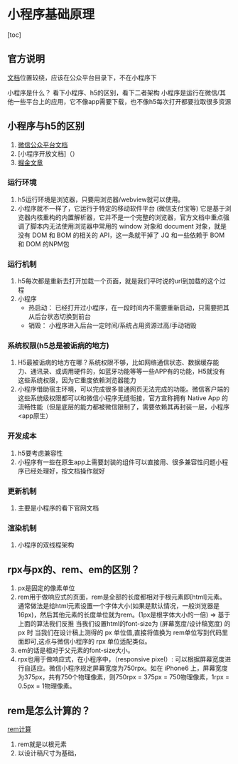 # 小程序基础原理

[toc]

## 官方说明

[文档](https://developers.weixin.qq.com/ebook?action=get_post_info&docid=0006a2289c8bb0bb0086ee8c056c0a)位置较绕，应该在公众平台目录下，不在小程序下

小程序是什么？
看下小程序、h5的区别，看下二者架构
小程序是运行在微信/其他一些平台上的应用，它不像app需要下载，也不像h5每次打开都要拉取很多资源

## 小程序与h5的区别

1. [微信公众平台文档](https://developers.weixin.qq.com/ebook?action=get_post_info&docid=0006a2289c8bb0bb0086ee8c056c0a)
2. [小程序开放文档]（）
3. [掘金文章](https://juejin.cn/post/6844904105882697741)

### 运行环境

1. h5运行环境是浏览器，只要用浏览器/webview就可以使用。
2. 小程序就不一样了，它运行于特定的移动软件平台 (微信支付宝等)
它是基于浏览器内核重构的内置解析器，它并不是一个完整的浏览器，官方文档中重点强调了脚本内无法使用浏览器中常用的 window 对象和 document 对象，就是没有 DOM 和 BOM 的相关的 API，这一条就干掉了 JQ 和一些依赖于 BOM 和 DOM 的NPM包

### 运行机制

1. h5每次都是重新去打开加载一个页面，就是我们平时说的url到加载的这个过程
2. 小程序
   - 热启动： 已经打开过小程序，在一段时间内不需要重新启动，只需要把其从后台状态切换到前台
   - 销毁： 小程序进入后台一定时间/系统占用资源过高/手动销毁

### 系统权限(h5总是被诟病的地方)

1. H5最被诟病的地方在哪？系统权限不够，比如网络通信状态、数据缓存能力、通讯录、或调用硬件的，如蓝牙功能等等一些APP有的功能，H5就没有这些系统权限，因为它重度依赖浏览器能力
2. 小程序借助宿主环境，可以完成很多普通网页无法完成的功能。微信客户端的这些系统级权限都可以和微信小程序无缝衔接，官方宣称拥有 Native App 的流畅性能（但是底层的能力都被微信限制了，需要依赖其再封装一层，小程序<app原生）

### 开发成本

1. h5要考虑兼容性
2. 小程序有一些在原生app上需要封装的组件可以直接用、很多兼容性问题小程序已经处理好，按文档操作就好

### 更新机制

1. 主要是小程序的看下官网文档

### 渲染机制

1. 小程序的双线程架构

## rpx与px的、rem、em的区别？

1. px是固定的像素单位
2. rem用于做响应式的页面，rem是全部的长度都相对于根元素即[html]元素。通常做法是给html元素设置一个字体大小(如果是默认情况，一般浏览器是16px)，然后其他元素的长度单位就为rem。(1px是根字体大小的一倍)
=> 基于上面的算法我们反推 当我们设置html的font-size为 (屏幕宽度/设计稿宽度) 的px 时
当我们在设计稿上测得的 px 单位值,直接将值换为 rem单位写到代码里面即可,这点与微信小程序的 rpx 单位适配类似。
3. em的话是相对于父元素的font-size大小。
4. rpx也用于做响应式，在小程序中，（responsive pixel）: 可以根据屏幕宽度进行自适应。微信小程序规定屏幕宽度为750rpx。如在 iPhone6 上，屏幕宽度为375px，共有750个物理像素，则750rpx = 375px = 750物理像素，1rpx = 0.5px = 1物理像素。

## rem是怎么计算的？

[rem计算](https://www.jianshu.com/p/388d0e5683c)

1. rem就是以根元素
2. 以设计稿尺寸为基础，

